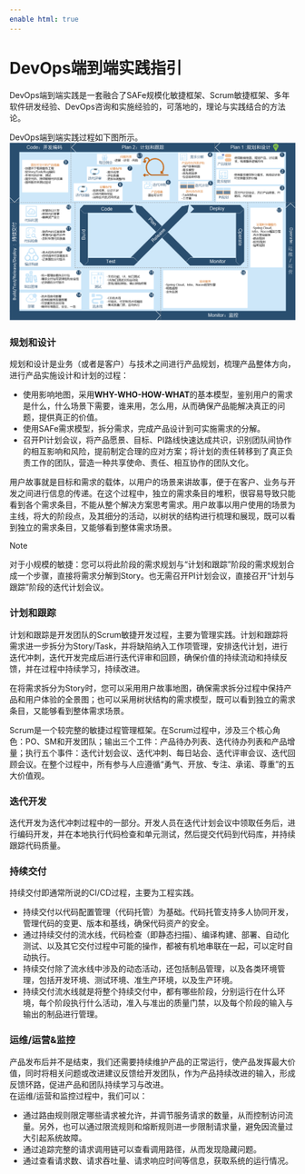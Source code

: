 ```yaml
---
enable html: true
---
```

# DevOps端到端实践指引

DevOps端到端实践是一套融合了SAFe规模化敏捷框架、Scrum敏捷框架、多年软件研发经验、DevOps咨询和实施经验的，可落地的，理论与实践结合的方法论。

DevOps端到端实践过程如下图所示。
<img src="fig/devops实践指引-01-01.png" style="zoom:50%">

### 规划和设计    
规划和设计是业务（或者是客户）与技术之间进行产品规划，梳理产品整体方向，进行产品实施设计和计划的过程：
* 使用影响地图，采用**WHY-WHO-HOW-WHAT**的基本模型，鉴别用户的需求是什么，什么场景下需要，谁来用，怎么用，从而确保产品能解决真正的问题，提供真正的价值。
* 使用SAFe需求模型，拆分需求，完成产品设计到可实施需求的分解。
* 召开PI计划会议，将产品愿景、目标、PI路线快速达成共识，识别团队间协作的相互影响和风险，提前制定合理的应对方案；将计划的责任转移到了真正负责工作的团队，营造一种共享使命、责任、相互协作的团队文化。


用户故事就是目标和需求的载体，以用户的场景来讲故事，便于在客户、业务与开发之间进行信息的传递。在这个过程中，独立的需求条目的堆积，很容易导致只能看到各个需求条目，不能从整个解决方案思考需求。用户故事以用户使用的场景为主线，将大的阶段点，及其细分的活动，以树状的结构进行梳理和展现，既可以看到独立的需求条目，又能够看到整体需求场景。

> [!NOTE]
> 对于小规模的敏捷：您可以将此阶段的需求规划与“计划和跟踪”阶段的需求规划合成一个步骤，直接将需求分解到Story。也无需召开PI计划会议，直接召开“计划与跟踪”阶段的迭代计划会议。


### 计划和跟踪

计划和跟踪是开发团队的Scrum敏捷开发过程，主要为管理实践。计划和跟踪将需求进一步拆分为Story/Task，并将缺陷纳入工作项管理，安排迭代计划，进行迭代冲刺，迭代开发完成后进行迭代评审和回顾，确保价值的持续流动和持续反馈，并在过程中持续学习，持续改进。

在将需求拆分为Story时，您可以采用用户故事地图，确保需求拆分过程中保持产品和用户体验的全景图；也可以采用树状结构的需求模型，既可以看到独立的需求条目，又能够看到整体需求场景。

Scrum是一个较完整的敏捷过程管理框架。在Scrum过程中，涉及三个核心角色：PO、SM和开发团队；输出三个工件：产品待办列表、迭代待办列表和产品增量；执行五个事件：迭代计划会议、迭代冲刺、每日站会、迭代评审会议、迭代回顾会议。在整个过程中，所有参与人应遵循“勇气、开放、专注、承诺、尊重”的五大价值观。

### 迭代开发   
迭代开发为迭代冲刺过程中的一部分。开发人员在迭代计划会议中领取任务后，进行编码开发，并在本地执行代码检查和单元测试，然后提交代码到代码库，并持续跟踪代码质量。  

### 持续交付    
持续交付即通常所说的CI/CD过程，主要为工程实践。
*   持续交付以代码配置管理（代码托管）为基础。代码托管支持多人协同开发，管理代码的变更、版本和基线，确保代码资产的安全。
*   通过持续交付的流水线，代码检查（即静态扫描）、编译构建、部署、自动化测试、以及其它交付过程中可能的操作，都被有机地串联在一起，可以定时自动执行。
*   持续交付除了流水线中涉及的动态活动，还包括制品管理，以及各类环境管理，包括开发环境、测试环境、准生产环境，以及生产环境。
*   持续交付流水线就是将整个持续交付中，都有哪些阶段，分别运行在什么环境，每个阶段执行什么活动，准入与准出的质量门禁，以及每个阶段的输入与输出的制品进行管理。

### 运维/运营&监控    
产品发布后并不是结束，我们还需要持续维护产品的正常运行，使产品发挥最大价值，同时将相关问题或改进建议反馈给开发团队，作为产品持续改进的输入，形成反馈环路，促进产品和团队持续学习与改进。          
在运维/运营和监控过程中，我们可以：
* 通过路由规则限定哪些请求被允许，并调节服务请求的数量，从而控制访问流量。另外，也可以通过限流规则和熔断规则进一步限制请求量，避免因流量过大引起系统故障。       
* 通过追踪完整的请求调用链可以查看调用路径，从而发现隐藏问题。
* 通过查看请求数、请求吞吐量、请求响应时间等信息，获取系统的运行情况。


